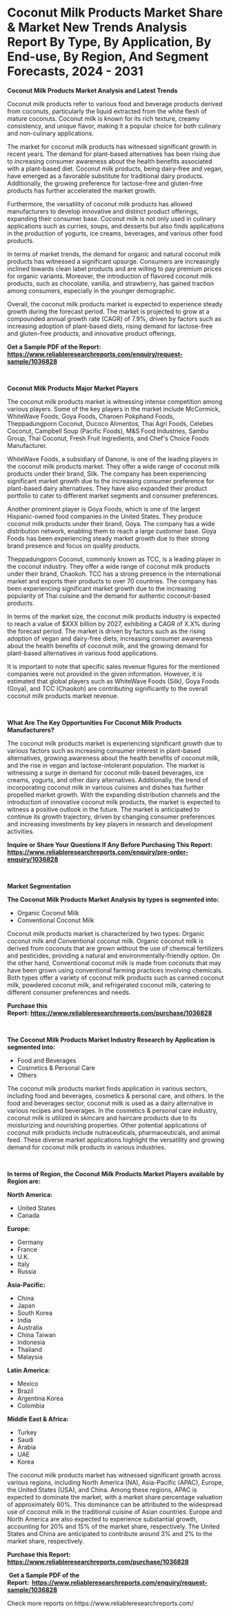 <p><h1>Coconut Milk Products Market Share & Market New Trends Analysis Report By Type, By Application, By End-use, By Region, And Segment Forecasts, 2024 - 2031</h1></p><p><strong>Coconut Milk Products Market Analysis and Latest Trends</strong></p>
<p><p>Coconut milk products refer to various food and beverage products derived from coconuts, particularly the liquid extracted from the white flesh of mature coconuts. Coconut milk is known for its rich texture, creamy consistency, and unique flavor, making it a popular choice for both culinary and non-culinary applications.</p><p>The market for coconut milk products has witnessed significant growth in recent years. The demand for plant-based alternatives has been rising due to increasing consumer awareness about the health benefits associated with a plant-based diet. Coconut milk products, being dairy-free and vegan, have emerged as a favorable substitute for traditional dairy products. Additionally, the growing preference for lactose-free and gluten-free products has further accelerated the market growth.</p><p>Furthermore, the versatility of coconut milk products has allowed manufacturers to develop innovative and distinct product offerings, expanding their consumer base. Coconut milk is not only used in culinary applications such as curries, soups, and desserts but also finds applications in the production of yogurts, ice creams, beverages, and various other food products.</p><p>In terms of market trends, the demand for organic and natural coconut milk products has witnessed a significant upsurge. Consumers are increasingly inclined towards clean label products and are willing to pay premium prices for organic variants. Moreover, the introduction of flavored coconut milk products, such as chocolate, vanilla, and strawberry, has gained traction among consumers, especially in the younger demographic.</p><p>Overall, the coconut milk products market is expected to experience steady growth during the forecast period. The market is projected to grow at a compounded annual growth rate (CAGR) of 7.9%, driven by factors such as increasing adoption of plant-based diets, rising demand for lactose-free and gluten-free products, and innovative product offerings.</p></p>
<p><strong>Get a Sample PDF of the Report:&nbsp; <a href="https://www.reliableresearchreports.com/enquiry/request-sample/1036828">https://www.reliableresearchreports.com/enquiry/request-sample/1036828</a></strong></p>
<p>&nbsp;</p>
<p><strong>Coconut Milk Products Major Market Players</strong></p>
<p><p>The coconut milk products market is witnessing intense competition among various players. Some of the key players in the market include McCormick, WhiteWave Foods, Goya Foods, Charoen Pokphand Foods, Theppadungporn Coconut, Ducoco Alimentos, Thai Agri Foods, Celebes Coconut, Campbell Soup (Pacific Foods), M&S Food Industries, Sambu Group, Thai Coconut, Fresh Fruit Ingredients, and Chef's Choice Foods Manufacturer.</p><p>WhiteWave Foods, a subsidiary of Danone, is one of the leading players in the coconut milk products market. They offer a wide range of coconut milk products under their brand, Silk. The company has been experiencing significant market growth due to the increasing consumer preference for plant-based dairy alternatives. They have also expanded their product portfolio to cater to different market segments and consumer preferences.</p><p>Another prominent player is Goya Foods, which is one of the largest Hispanic-owned food companies in the United States. They produce coconut milk products under their brand, Goya. The company has a wide distribution network, enabling them to reach a large customer base. Goya Foods has been experiencing steady market growth due to their strong brand presence and focus on quality products.</p><p>Theppadungporn Coconut, commonly known as TCC, is a leading player in the coconut industry. They offer a wide range of coconut milk products under their brand, Chaokoh. TCC has a strong presence in the international market and exports their products to over 70 countries. The company has been experiencing significant market growth due to the increasing popularity of Thai cuisine and the demand for authentic coconut-based products.</p><p>In terms of the market size, the coconut milk products industry is expected to reach a value of $XXX billion by 2027, exhibiting a CAGR of X.X% during the forecast period. The market is driven by factors such as the rising adoption of vegan and dairy-free diets, increasing consumer awareness about the health benefits of coconut milk, and the growing demand for plant-based alternatives in various food applications.</p><p>It is important to note that specific sales revenue figures for the mentioned companies were not provided in the given information. However, it is estimated that global players such as WhiteWave Foods (Silk), Goya Foods (Goya), and TCC (Chaokoh) are contributing significantly to the overall coconut milk products market revenue.</p></p>
<p>&nbsp;</p>
<p><strong>What Are The Key Opportunities For Coconut Milk Products Manufacturers?</strong></p>
<p><p>The coconut milk products market is experiencing significant growth due to various factors such as increasing consumer interest in plant-based alternatives, growing awareness about the health benefits of coconut milk, and the rise in vegan and lactose-intolerant population. The market is witnessing a surge in demand for coconut milk-based beverages, ice creams, yogurts, and other dairy alternatives. Additionally, the trend of incorporating coconut milk in various cuisines and dishes has further propelled market growth. With the expanding distribution channels and the introduction of innovative coconut milk products, the market is expected to witness a positive outlook in the future. The market is anticipated to continue its growth trajectory, driven by changing consumer preferences and increasing investments by key players in research and development activities.</p></p>
<p><strong>Inquire or Share Your Questions If Any Before Purchasing This Report: <a href="https://www.reliableresearchreports.com/enquiry/pre-order-enquiry/1036828">https://www.reliableresearchreports.com/enquiry/pre-order-enquiry/1036828</a></strong></p>
<p>&nbsp;</p>
<p><strong>Market Segmentation</strong></p>
<p><strong>The Coconut Milk Products Market Analysis by types is segmented into:</strong></p>
<p><ul><li>Organic Coconut Milk</li><li>Conventional Coconut Milk</li></ul></p>
<p><p>Coconut milk products market is characterized by two types: Organic coconut milk and Conventional coconut milk. Organic coconut milk is derived from coconuts that are grown without the use of chemical fertilizers and pesticides, providing a natural and environmentally-friendly option. On the other hand, Conventional coconut milk is made from coconuts that may have been grown using conventional farming practices involving chemicals. Both types offer a variety of coconut milk products such as canned coconut milk, powdered coconut milk, and refrigerated coconut milk, catering to different consumer preferences and needs.</p></p>
<p><strong>Purchase this Report:&nbsp;<a href="https://www.reliableresearchreports.com/purchase/1036828">https://www.reliableresearchreports.com/purchase/1036828</a></strong></p>
<p>&nbsp;</p>
<p><strong>The Coconut Milk Products Market Industry Research by Application is segmented into:</strong></p>
<p><ul><li>Food and Beverages</li><li>Cosmetics & Personal Care</li><li>Others</li></ul></p>
<p><p>The coconut milk products market finds application in various sectors, including food and beverages, cosmetics & personal care, and others. In the food and beverages sector, coconut milk is used as a dairy alternative in various recipes and beverages. In the cosmetics & personal care industry, coconut milk is utilized in skincare and haircare products due to its moisturizing and nourishing properties. Other potential applications of coconut milk products include nutraceuticals, pharmaceuticals, and animal feed. These diverse market applications highlight the versatility and growing demand for coconut milk products in various industries.</p></p>
<p>&nbsp;</p>
<p><strong>In terms of Region, the Coconut Milk Products Market Players available by Region are:</strong></p>
<p>
    <p> <strong> North America: </strong>
        <ul>
            <li>United States</li>
            <li>Canada</li>
        </ul>
        </p> 
    <p> <strong> Europe: </strong>
        <ul>
            <li>Germany</li>
            <li>France</li>
            <li>U.K.</li>
            <li>Italy</li>
            <li>Russia</li>
        </ul>
        </p> 
    <p> <strong> Asia-Pacific: </strong>
        <ul>
            <li>China</li>
            <li>Japan</li>
            <li>South Korea</li>
            <li>India</li>
            <li>Australia</li>
            <li>China Taiwan</li>
            <li>Indonesia</li>
            <li>Thailand</li>
            <li>Malaysia</li>
        </ul>
        </p> 
    <p> <strong> Latin America: </strong>
        <ul>
            <li>Mexico</li>
            <li>Brazil</li>
            <li>Argentina Korea</li>
            <li>Colombia</li>
        </ul>
        </p> 
    <p> <strong> Middle East & Africa: </strong>
        <ul>
            <li>Turkey</li>
            <li>Saudi</li>
            <li>Arabia</li>
            <li>UAE</li>
            <li>Korea</li>
        </ul>
    </p>
    </p>
<p><p>The coconut milk products market has witnessed significant growth across various regions, including North America (NA), Asia-Pacific (APAC), Europe, the United States (USA), and China. Among these regions, APAC is expected to dominate the market, with a market share percentage valuation of approximately 60%. This dominance can be attributed to the widespread use of coconut milk in the traditional cuisine of Asian countries. Europe and North America are also expected to experience substantial growth, accounting for 20% and 15% of the market share, respectively. The United States and China are anticipated to contribute around 3% and 2% to the market share, respectively.</p></p>
<p><strong>Purchase this Report: <a href="https://www.reliableresearchreports.com/purchase/1036828">https://www.reliableresearchreports.com/purchase/1036828</a></strong></p>
<p>&nbsp;<strong>Get a Sample PDF of the Report:&nbsp;&nbsp;<a href="https://www.reliableresearchreports.com/enquiry/request-sample/1036828">https://www.reliableresearchreports.com/enquiry/request-sample/1036828</a></strong></p>
<p><strong></strong></p>
<p>Check more reports on https://www.reliableresearchreports.com/</p>